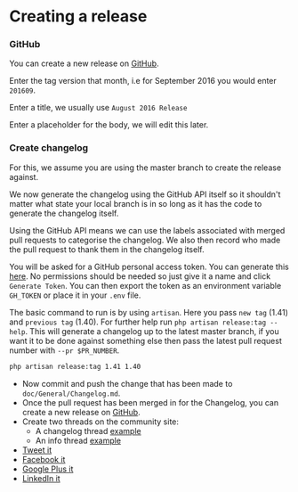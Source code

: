 # Creating a release

### GitHub

You can create a new release on [GitHub](https://github.com/twentyfouronline/twentyfouronline/releases/new).

Enter the tag version that month, i.e for September 2016 you would enter `201609`.

Enter a title, we usually use `August 2016 Release`

Enter a placeholder for the body, we will edit this later.

### Create changelog

For this, we assume you are using the master branch to create the release against.

We now generate the changelog using the GitHub API itself so it
shouldn't matter what state your local branch is in so long as it has
the code to generate the changelog itself.

Using the GitHub API means we can use the labels associated with
merged pull requests to categorise the changelog. We also then record
who made the pull request to thank them in the changelog itself.

You will be asked for a GitHub personal access token. You can generate
this [here](https://github.com/settings/tokens). No permissions should
be needed so just give it a name and click `Generate Token`. You can
then export the token as an  environment variable `GH_TOKEN` or place
it in your `.env` file.

The basic command to run is by using `artisan`. Here you pass `new
tag` (1.41) and `previous tag` (1.40). For further  help run `php
artisan release:tag --help`. This will generate a changelog up to the
latest master branch, if you want  it to be done against something
else then pass the latest pull request number with `--pr $PR_NUMBER`.

```bash
php artisan release:tag 1.41 1.40
```

- Now commit and push the change that has been made to `doc/General/Changelog.md`.
- Once the pull request has been merged in for the Changelog, you can
  create a new release on
  [GitHub](https://github.com/twentyfouronline/twentyfouronline/releases/new).
- Create two threads on the community site:
  - A changelog thread [example](https://community.twentyfouronline.org/t/v1-40-release-changelog-may-2018/4228/1)
  - An info thread [example](https://community.twentyfouronline.org/t/v1-40-may-2018-info/4229/)
- [Tweet it](https://twitter.com/twentyfouronline)
- [Facebook it](https://www.facebook.com/twentyfouronline/)
- [Google Plus it](https://plus.google.com/u/1/b/110467424837711353117/)
- [LinkedIn it](https://www.linkedin.com/company/twentyfouronline/)




